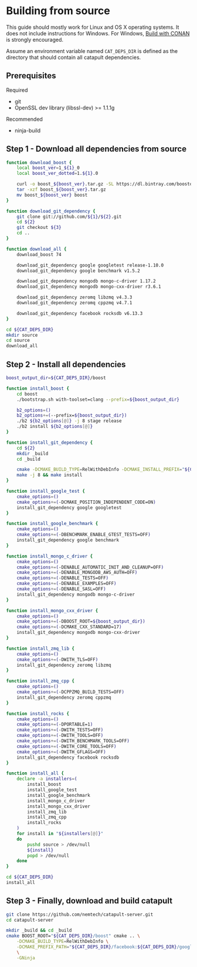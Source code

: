 # Building from source

This guide should mostly work for Linux and OS X operating systems.
It does not include instructions for Windows.
For Windows, [Build with CONAN](BUILD-conan.md) is strongly encouraged.

Assume an environment variable named `CAT_DEPS_DIR` is defined as the directory that should contain all catapult dependencies.

## Prerequisites

Required

 - git
 - OpenSSL dev library (libssl-dev) >= 1.1.1g

Recommended

 - ninja-build

## Step 1 - Download all dependencies from source

```sh
function download_boost {
	local boost_ver=1_${1}_0
	local boost_ver_dotted=1.${1}.0

	curl -o boost_${boost_ver}.tar.gz -SL https://dl.bintray.com/boostorg/release/${boost_ver_dotted}/source/boost_${boost_ver}.tar.gz
	tar -xzf boost_${boost_ver}.tar.gz
	mv boost_${boost_ver} boost
}

function download_git_dependency {
	git clone git://github.com/${1}/${2}.git
	cd ${2}
	git checkout ${3}
	cd ..
}

function download_all {
	download_boost 74

	download_git_dependency google googletest release-1.10.0
	download_git_dependency google benchmark v1.5.2

	download_git_dependency mongodb mongo-c-driver 1.17.2
	download_git_dependency mongodb mongo-cxx-driver r3.6.1

	download_git_dependency zeromq libzmq v4.3.3
	download_git_dependency zeromq cppzmq v4.7.1

	download_git_dependency facebook rocksdb v6.13.3
}

cd ${CAT_DEPS_DIR}
mkdir source
cd source
download_all
```

## Step 2 - Install all dependencies

```sh
boost_output_dir=${CAT_DEPS_DIR}/boost

function install_boost {
	cd boost
	./bootstrap.sh with-toolset=clang --prefix=${boost_output_dir}

	b2_options=()
	b2_options+=(--prefix=${boost_output_dir})
	./b2 ${b2_options[@]} -j 8 stage release
	./b2 install ${b2_options[@]}
}

function install_git_dependency {
	cd ${2}
	mkdir _build
	cd _build

	cmake -DCMAKE_BUILD_TYPE=RelWithDebInfo -DCMAKE_INSTALL_PREFIX="${CAT_DEPS_DIR}/${1}" ${cmake_options[@]} ..
	make -j 8 && make install
}

function install_google_test {
	cmake_options=()
	cmake_options+=(-DCMAKE_POSITION_INDEPENDENT_CODE=ON)
	install_git_dependency google googletest
}

function install_google_benchmark {
	cmake_options=()
	cmake_options+=(-DBENCHMARK_ENABLE_GTEST_TESTS=OFF)
	install_git_dependency google benchmark
}

function install_mongo_c_driver {
	cmake_options=()
	cmake_options+=(-DENABLE_AUTOMATIC_INIT_AND_CLEANUP=OFF)
	cmake_options+=(-DENABLE_MONGODB_AWS_AUTH=OFF)
	cmake_options+=(-DENABLE_TESTS=OFF)
	cmake_options+=(-DENABLE_EXAMPLES=OFF)
	cmake_options+=(-DENABLE_SASL=OFF)
	install_git_dependency mongodb mongo-c-driver
}

function install_mongo_cxx_driver {
	cmake_options=()
	cmake_options+=(-DBOOST_ROOT=${boost_output_dir})
	cmake_options+=(-DCMAKE_CXX_STANDARD=17)
	install_git_dependency mongodb mongo-cxx-driver
}

function install_zmq_lib {
	cmake_options=()
	cmake_options+=(-DWITH_TLS=OFF)
	install_git_dependency zeromq libzmq
}

function install_zmq_cpp {
	cmake_options=()
	cmake_options+=(-DCPPZMQ_BUILD_TESTS=OFF)
	install_git_dependency zeromq cppzmq
}

function install_rocks {
	cmake_options=()
	cmake_options+=(-DPORTABLE=1)
	cmake_options+=(-DWITH_TESTS=OFF)
	cmake_options+=(-DWITH_TOOLS=OFF)
	cmake_options+=(-DWITH_BENCHMARK_TOOLS=OFF)
	cmake_options+=(-DWITH_CORE_TOOLS=OFF)
	cmake_options+=(-DWITH_GFLAGS=OFF)
	install_git_dependency facebook rocksdb
}

function install_all {
	declare -a installers=(
		install_boost
		install_google_test
		install_google_benchmark
		install_mongo_c_driver
		install_mongo_cxx_driver
		install_zmq_lib
		install_zmq_cpp
		install_rocks
	)
	for install in "${installers[@]}"
	do
		pushd source > /dev/null
		${install}
		popd > /dev/null
	done
}

cd ${CAT_DEPS_DIR}
install_all
```

## Step 3 - Finally, download and build catapult

```sh
git clone https://github.com/nemtech/catapult-server.git
cd catapult-server

mkdir _build && cd _build
cmake BOOST_ROOT="${CAT_DEPS_DIR}/boost" cmake .. \
	-DCMAKE_BUILD_TYPE=RelWithDebInfo \
	-DCMAKE_PREFIX_PATH="${CAT_DEPS_DIR}/facebook:${CAT_DEPS_DIR}/google:${CAT_DEPS_DIR}/mongodb:${CAT_DEPS_DIR}/zeromq" \
	\
	-GNinja
```
